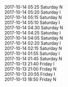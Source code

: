 2017-10-14 05:25 Saturday  N  
2017-10-14 05:20 Saturday  I  
2017-10-14 05:15 Saturday  N  
2017-10-14 05:10 Saturday  I  
2017-10-14 04:30 Saturday  N  
2017-10-14 04:25 Saturday  I  
2017-10-14 04:05 Saturday  N  
2017-10-14 02:20 Saturday  I  
2017-10-14 02:15 Saturday  N  
2017-10-14 01:55 Saturday  I  
2017-10-14 01:45 Saturday  N  
2017-10-13 21:40 Friday  I  
2017-10-13 21:00 Friday  N  
2017-10-13 20:55 Friday  I  
2017-10-13 18:50 Friday  N  

